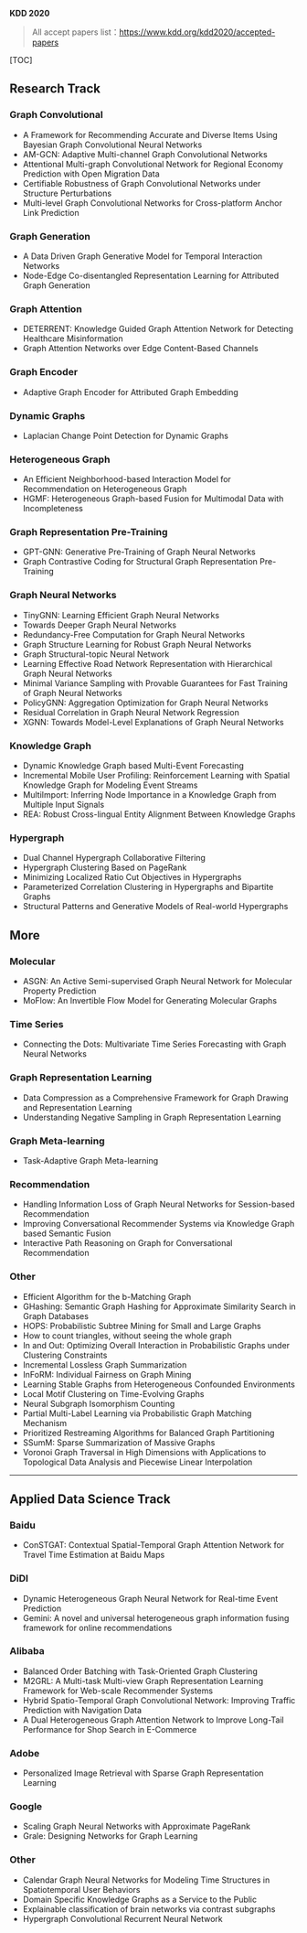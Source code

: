 **KDD 2020**
> All accept papers list：https://www.kdd.org/kdd2020/accepted-papers

[TOC]
## Research Track
### Graph Convolutional
*  A Framework for Recommending Accurate and Diverse Items Using Bayesian Graph Convolutional Neural Networks
*  AM-GCN: Adaptive Multi-channel Graph Convolutional Networks
*  Attentional Multi-graph Convolutional Network for Regional Economy Prediction with Open Migration Data
*  Certifiable Robustness of Graph Convolutional Networks under Structure Perturbations
*  Multi-level Graph Convolutional Networks for Cross-platform Anchor Link Prediction

### Graph Generation
*  A Data Driven Graph Generative Model for Temporal Interaction Networks
*  Node-Edge Co-disentangled Representation Learning for Attributed Graph Generation

### Graph Attention
* DETERRENT: Knowledge Guided Graph Attention Network for Detecting Healthcare Misinformation
* Graph Attention Networks over Edge Content-Based Channels

### Graph Encoder
* Adaptive Graph Encoder for Attributed Graph Embedding

### Dynamic Graphs
* Laplacian Change Point Detection for Dynamic Graphs

### Heterogeneous Graph
* An Efficient Neighborhood-based Interaction Model for Recommendation on Heterogeneous Graph
* HGMF: Heterogeneous Graph-based Fusion for Multimodal Data with Incompleteness

### Graph Representation Pre-Training
* GPT-GNN: Generative Pre-Training of Graph Neural Networks
* Graph Contrastive Coding for Structural Graph Representation Pre-Training

### Graph Neural Networks
* TinyGNN: Learning Efficient Graph Neural Networks
* Towards Deeper Graph Neural Networks
* Redundancy-Free Computation for Graph Neural Networks
* Graph Structure Learning for Robust Graph Neural Networks
* Graph Structural-topic Neural Network
* Learning Effective Road Network Representation with Hierarchical Graph Neural Networks
* Minimal Variance Sampling with Provable Guarantees for Fast Training of Graph Neural Networks
* PolicyGNN: Aggregation Optimization for Graph Neural Networks
* Residual Correlation in Graph Neural Network Regression
* XGNN: Towards Model-Level Explanations of Graph Neural Networks

### Knowledge Graph
* Dynamic Knowledge Graph based Multi-Event Forecasting
* Incremental Mobile User Profiling: Reinforcement Learning with Spatial Knowledge Graph for Modeling Event Streams
* MultiImport: Inferring Node Importance in a Knowledge Graph from Multiple Input Signals
* REA: Robust Cross-lingual Entity Alignment Between Knowledge Graphs

### Hypergraph
* Dual Channel Hypergraph Collaborative Filtering
* Hypergraph Clustering Based on PageRank
* Minimizing Localized Ratio Cut Objectives in Hypergraphs
* Parameterized Correlation Clustering in Hypergraphs and Bipartite Graphs
* Structural Patterns and Generative Models of Real-world Hypergraphs

## More
### Molecular
* ASGN: An Active Semi-supervised Graph Neural Network for Molecular Property Prediction
* MoFlow: An Invertible Flow Model for Generating Molecular Graphs

### Time Series
* Connecting the Dots: Multivariate Time Series Forecasting with Graph Neural Networks

### Graph Representation Learning
* Data Compression as a Comprehensive Framework for Graph Drawing and Representation Learning
* Understanding Negative Sampling in Graph Representation Learning

### Graph Meta-learning
* Task-Adaptive Graph Meta-learning

### Recommendation
* Handling Information Loss of Graph Neural Networks for Session-based Recommendation
* Improving Conversational Recommender Systems via Knowledge Graph based Semantic Fusion
* Interactive Path Reasoning on Graph for Conversational Recommendation

### Other
* Efficient Algorithm for the b-Matching Graph
* GHashing: Semantic Graph Hashing for Approximate Similarity Search in Graph Databases
* HOPS: Probabilistic Subtree Mining for Small and Large Graphs
* How to count triangles, without seeing the whole graph
* In and Out: Optimizing Overall Interaction in Probabilistic Graphs under Clustering Constraints
* Incremental Lossless Graph Summarization
* InFoRM: Individual Fairness on Graph Mining
* Learning Stable Graphs from Heterogeneous Confounded Environments
* Local Motif Clustering on Time-Evolving Graphs
* Neural Subgraph Isomorphism Counting
* Partial Multi-Label Learning via Probabilistic Graph Matching Mechanism
* Prioritized Restreaming Algorithms for Balanced Graph Partitioning
* SSumM: Sparse Summarization of Massive Graphs
* Voronoi Graph Traversal in High Dimensions with Applications to Topological Data Analysis and Piecewise Linear Interpolation


---


## Applied Data Science Track

### Baidu
* ConSTGAT: Contextual Spatial-Temporal Graph Attention Network for Travel Time Estimation at Baidu Maps

### DiDI
* Dynamic Heterogeneous Graph Neural Network for Real-time Event Prediction
* Gemini: A novel and universal heterogeneous graph information fusing framework for online recommendations

### Alibaba
* Balanced Order Batching with Task-Oriented Graph Clustering
* M2GRL: A Multi-task Multi-view Graph Representation Learning Framework for Web-scale Recommender Systems
* Hybrid Spatio-Temporal Graph Convolutional Network: Improving Traffic Prediction with Navigation Data
* A Dual Heterogeneous Graph Attention Network to Improve Long-Tail Performance for Shop Search in E-Commerce

### Adobe
* Personalized Image Retrieval with Sparse Graph Representation Learning

### Google
* Scaling Graph Neural Networks with Approximate PageRank
* Grale: Designing Networks for Graph Learning

### Other
* Calendar Graph Neural Networks for Modeling Time Structures in Spatiotemporal User Behaviors
* Domain Specific Knowledge Graphs as a Service to the Public
* Explainable classification of brain networks via contrast subgraphs
* Hypergraph Convolutional Recurrent Neural Network
